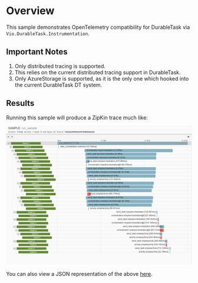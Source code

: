 # Overview

This sample demonstrates OpenTelemetry compatibility for DurableTask via `Vio.DurableTask.Instrumentation`.

## Important Notes

1. Only distributed tracing is supported.
2. This relies on the current distributed tracing support in DurableTask.
3. Only AzureStorage is supported, as it is the only one which hooked into the current DurableTask DT system.

## Results

Running this sample will produce a ZipKin trace much like:

![zipkin trace](doc/zipkin-trace.png)

You can also view a JSON representation of the above [here](doc/zipkin-trace.json).
